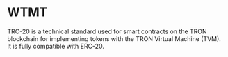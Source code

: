 # WTMT

TRC‌-20 is a technical standard used for smart contracts on the TRON blockchain for implementing tokens with the TRON Virtual Machine (TVM). It is fully compatible with ERC‌-20.

